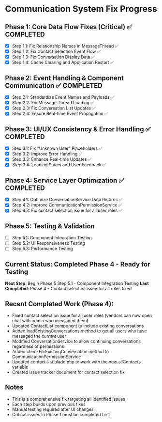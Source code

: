 # Communication System Fix Progress

## Phase 1: Core Data Flow Fixes (Critical) ✅ COMPLETED
- [x] Step 1.1: Fix Relationship Names in MessageThread ✅
- [x] Step 1.2: Fix Contact Selection Event Flow ✅
- [x] Step 1.3: Fix Conversation Display Data ✅
- [x] Step 1.4: Cache Clearing and Application Restart ✅

## Phase 2: Event Handling & Component Communication ✅ COMPLETED
- [x] Step 2.1: Standardize Event Names and Payloads ✅
- [x] Step 2.2: Fix Message Thread Loading ✅
- [x] Step 2.3: Fix Conversation List Updates ✅
- [x] Step 2.4: Ensure Real-time Event Propagation ✅

## Phase 3: UI/UX Consistency & Error Handling ✅ COMPLETED
- [x] Step 3.1: Fix "Unknown User" Placeholders ✅
- [x] Step 3.2: Improve Error Handling ✅
- [x] Step 3.3: Enhance Real-time Updates ✅
- [x] Step 3.4: Loading States and User Feedback ✅

## Phase 4: Service Layer Optimization ✅ COMPLETED
- [x] Step 4.1: Optimize ConversationService Data Returns ✅
- [x] Step 4.2: Improve CommunicationPermissionService ✅
- [x] Step 4.3: Fix contact selection issue for all user roles ✅

## Phase 5: Testing & Validation
- [ ] Step 5.1: Component Integration Testing
- [ ] Step 5.2: UI Responsiveness Testing
- [ ] Step 5.3: Performance Testing

## Current Status: Completed Phase 4 - Ready for Testing
**Next Step**: Begin Phase 5 Step 5.1 - Component Integration Testing
**Last Completed**: Phase 4 - Contact selection issue for all roles fixed

## Recent Completed Work (Phase 4):
- Fixed contact selection issue for all user roles (vendors can now open chat with admin who messaged them)
- Updated ContactList component to include existing conversations
- Added loadExistingConversations method to get all users who have messaged the current user
- Modified ConversationService to allow continuing conversations regardless of permissions
- Added checkForExistingConversation method to CommunicationPermissionService
- Updated contact-list.blade.php to work with the new allContacts variable
- Created issue tracker document for contact selection fix

## Notes
- This is a comprehensive fix targeting all identified issues
- Each step builds upon previous fixes
- Manual testing required after UI changes
- Critical issues in Phase 1 must be completed first
